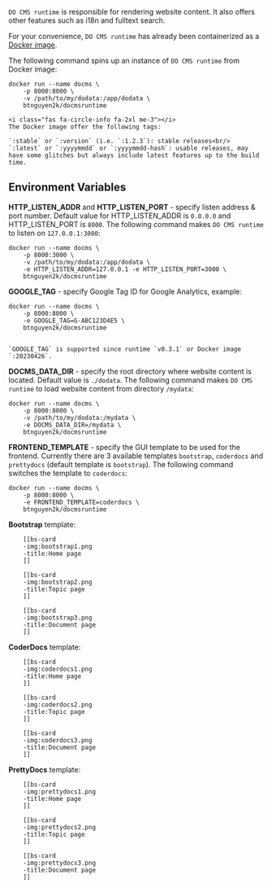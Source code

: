 `DO CMS runtime` is responsible for rendering website content. It also offers other features such as i18n and fulltext search.

For your convenience, `DO CMS runtime` has already been containerized as a [Docker image](https://hub.docker.com/r/btnguyen2k/docmsruntime).

The following command spins up an instance of `DO CMS runtime` from Docker image:

```shell
docker run --name docms \
    -p 8000:8000 \
    -v /path/to/my/dodata:/app/dodata \
    btnguyen2k/docmsruntime
```

```bs-alert info flex
<i class="fas fa-circle-info fa-2xl me-3"></i>
The Docker image offer the following tags:

`:stable` or `:version` (i.e. `:1.2.3`): stable releases<br/>
`:latest` or `:yyyymmdd` or `:yyyymmdd-hash`: usable releases, may have some glitches but always include latest features up to the build time.
```

## Environment Variables

**HTTP_LISTEN_ADDR** and **HTTP_LISTEN_PORT** - specify listen address & port number. Default value for HTTP_LISTEN_ADDR is `0.0.0.0` and HTTP_LISTEN_PORT is `8000`. The following command makes `DO CMS runtime` to listen on `127.0.0.1:3000`:
```shell
docker run --name docms \
    -p 8000:3000 \
    -v /path/to/my/dodata:/app/dodata \
    -e HTTP_LISTEN_ADDR=127.0.0.1 -e HTTP_LISTEN_PORT=3000 \
    btnguyen2k/docmsruntime
```

**GOOGLE_TAG** - specify Google Tag ID for Google Analytics, example:
```shell
docker run --name docms \
    -p 8000:8000 \
    -e GOOGLE_TAG=G-ABC123D4E5 \
    btnguyen2k/docmsruntime
```

```bs-alert info

`GOOGLE_TAG` is supported since runtime `v0.3.1` or Docker image `:20230426`.
```

**DOCMS_DATA_DIR** - specify the root directory where website content is located. Default value is `./dodata`. The following command makes `DO CMS runtime` to load website content from directory `/mydata`:
```shell
docker run --name docms \
    -p 8000:8000 \
    -v /path/to/my/dodata:/mydata \
    -e DOCMS_DATA_DIR=/mydata \
    btnguyen2k/docmsruntime
```

**FRONTEND_TEMPLATE** - specify the GUI template to be used for the frontend. Currently there are 3 available templates `bootstrap`, `coderdocs` and `prettydocs` (default template is `bootstrap`). The following command switches the template to `coderdocs`:
```shell
docker run --name docms \
    -p 8000:8000 \
    -e FRONTEND_TEMPLATE=coderdocs \
    btnguyen2k/docmsruntime
```

**Bootstrap** template:
```bs-cards cols-3 cols-sm-1 equals lightbox=Bootstrap
    [[bs-card
    -img:bootstrap1.png
    -title:Home page
    ]]

    [[bs-card
    -img:bootstrap2.png
    -title:Topic page
    ]]

    [[bs-card
    -img:bootstrap3.png
    -title:Document page
    ]]
```

**CoderDocs** template:
```bs-cards cols-3 cols-sm-1 equals lightbox=CoderDocs
    [[bs-card
    -img:coderdocs1.png
    -title:Home page
    ]]

    [[bs-card
    -img:coderdocs2.png
    -title:Topic page
    ]]

    [[bs-card
    -img:coderdocs3.png
    -title:Document page
    ]]
```

**PrettyDocs** template:
```bs-cards cols-3 cols-sm-1 equals lightbox=PrettyDocs
    [[bs-card
    -img:prettydocs1.png
    -title:Home page
    ]]

    [[bs-card
    -img:prettydocs2.png
    -title:Topic page
    ]]

    [[bs-card
    -img:prettydocs3.png
    -title:Document page
    ]]
```
